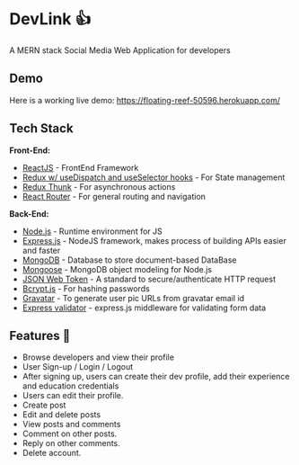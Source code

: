 
# DevLink :thumbsup:

A MERN stack Social Media Web Application for developers





## Demo

Here is a working live demo: https://floating-reef-50596.herokuapp.com/


## Tech Stack

**Front-End:** 
- [ReactJS](https://reactjs.org/) - FrontEnd Framework
- [Redux w/ useDispatch and useSelector hooks](https://redux.js.org/) - For State management
- [Redux Thunk](https://github.com/reduxjs/redux-thunk) - For asynchronous actions
- [React Router](https://reactrouter.com/) - For general routing and navigation



**Back-End:**
- [Node.js](https://nodejs.org/en/) - Runtime environment for JS
- [Express.js](https://expressjs.com/) - NodeJS framework, makes process of building APIs easier and faster
- [MongoDB](https://www.mongodb.com/) - Database to store document-based DataBase
- [Mongoose](https://mongoosejs.com/) - MongoDB object modeling for Node.js
- [JSON Web Token](https://jwt.io/) - A standard to secure/authenticate HTTP request
- [Bcrypt.js](https://www.npmjs.com/package/bcryptjs) - For hashing passwords
- [Gravatar](https://www.npmjs.com/package/gravatar) - To generate user pic URLs from gravatar email id
- [Express validator](https://www.npmjs.com/package/express-validator) - express.js middleware for validating form data




## Features :rocket:

- Browse developers and view their profile
- User Sign-up / Login / Logout
- After signing up, users can create their dev profile, add their experience and education credentials
- Users can edit their profile.
- Create post
- Edit and delete posts
- View posts and comments
- Comment on other posts.
- Reply on other comments.
- Delete account.



